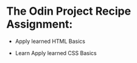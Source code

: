 # The Odin Project Recipe Assignment:

* Apply learned HTML Basics

* Learn Apply learned CSS Basics